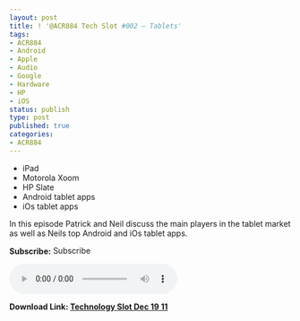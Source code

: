 ```yaml
---
layout: post
title: ! '@ACR884 Tech Slot #002 – Tablets'
tags: 
- ACR884
- Android
- Apple
- Audio
- Google
- Hardware
- HP
- iOS
status: publish
type: post
published: true
categories: 
- ACR884
---
```

<ul>
	<li>iPad</li>
	<li>Motorola Xoom</li>
	<li>HP Slate</li>
	<li>Android tablet apps</li>
	<li>iOs tablet apps</li>
</ul>
In this episode Patrick and Neil discuss the main players in the tablet market as well as Neils top Android and iOs tablet apps.

<strong>Subscribe:</strong> <a href="//itunes.apple.com/ie/podcast//id494862406" target="_blank"><img title="iTunes Podcast Button" src="http://dueyfinster.files.wordpress.com/2012/01/itunes_podcast.gif" alt="Subscribe to ACR884 Tech Slot in iTunes!" width="80" height="15" /></a>

<audio controls="controls">
  <source src="http://dueyfinster.files.wordpress.com/2012/01/technologydec1911.mp3" type="audio/mp3" />
  Your browser does not support the audio tag.
</audio>

<strong></strong><strong>Download Link: <a href="http://dueyfinster.files.wordpress.com/2012/01/technologydec1911.mp3">Technology Slot Dec 19 11</a>
</strong>
